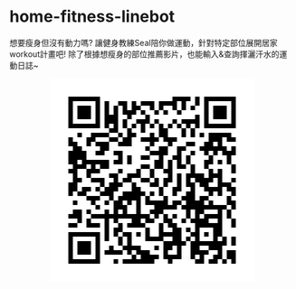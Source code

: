 # home-fitness-linebot
想要瘦身但沒有動力嗎? 讓健身教練Seal陪你做運動，針對特定部位展開居家workout計畫吧! 除了根據想瘦身的部位推薦影片，也能輸入&amp;查詢揮灑汗水的運動日誌~ 

<span style="display:block;text-align:center">![QRcode](https://github.com/wendyseal/home-fitness-linebot/blob/main/QRcode.png?raw=true)</span>
